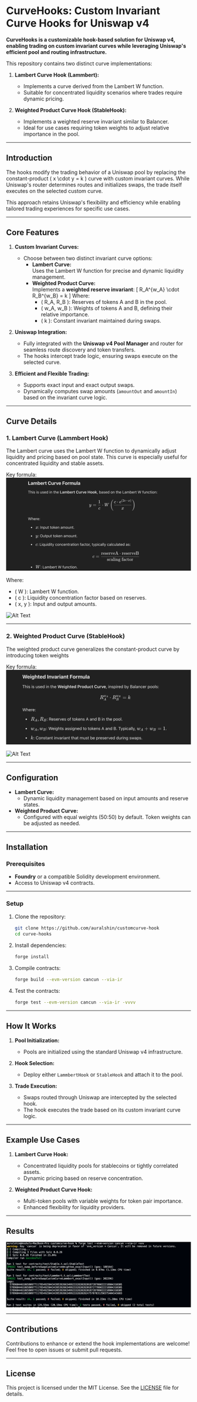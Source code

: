 # CurveHooks: Custom Invariant Curve Hooks for Uniswap v4

**CurveHooks is a customizable hook-based solution for Uniswap v4, enabling trading on custom invariant curves while leveraging Uniswap's efficient pool and routing infrastructure.**

This repository contains two distinct curve implementations:

1. **Lambert Curve Hook (Lammbert):**

   - Implements a curve derived from the Lambert W function.
   - Suitable for concentrated liquidity scenarios where trades require dynamic pricing.

2. **Weighted Product Curve Hook (StableHook):**
   - Implements a weighted reserve invariant similar to Balancer.
   - Ideal for use cases requiring token weights to adjust relative importance in the pool.

---

## Introduction

The hooks modify the trading behavior of a Uniswap pool by replacing the constant-product \( x \cdot y = k \) curve with custom invariant curves. While Uniswap's router determines routes and initializes swaps, the trade itself executes on the selected custom curve.

This approach retains Uniswap's flexibility and efficiency while enabling tailored trading experiences for specific use cases.

---

## Core Features

1. **Custom Invariant Curves:**

   - Choose between two distinct invariant curve options:
     - **Lambert Curve:**  
       Uses the Lambert W function for precise and dynamic liquidity management.
     - **Weighted Product Curve:**  
       Implements a **weighted reserve invariant**:
       \[
       R_A^{w_A} \cdot R_B^{w_B} = k
       \]
       Where:
       - \( R_A, R_B \): Reserves of tokens A and B in the pool.
       - \( w_A, w_B \): Weights of tokens A and B, defining their relative importance.
       - \( k \): Constant invariant maintained during swaps.

2. **Uniswap Integration:**

   - Fully integrated with the **Uniswap v4 Pool Manager** and router for seamless route discovery and token transfers.
   - The hooks intercept trade logic, ensuring swaps execute on the selected curve.

3. **Efficient and Flexible Trading:**
   - Supports exact input and exact output swaps.
   - Dynamically computes swap amounts (`amountOut` and `amountIn`) based on the invariant curve logic.

---

## Curve Details

### 1. Lambert Curve (Lammbert Hook)

The Lambert curve uses the Lambert W function to dynamically adjust liquidity and pricing based on pool state. This curve is especially useful for concentrated liquidity and stable assets.

Key formula:
![Alt Text](https://raw.githubusercontent.com/auralshin/customcurve-hook/main/images/SCR-20241117-gmvu.png)


Where:

- \( W \): Lambert W function.
- \( c \): Liquidity concentration factor based on reserves.
- \( x, y \): Input and output amounts.

![Alt Text](https://raw.githubusercontent.com/auralshin/customcurve-hook/main/images/lammbert.svg)



---

### 2. Weighted Product Curve (StableHook)

The weighted product curve generalizes the constant-product curve by introducing token weights

Key formula:
![Alt Text](https://raw.githubusercontent.com/auralshin/customcurve-hook/main/images/SCR-20241117-gmsu.png)


  ![Alt Text](https://raw.githubusercontent.com/auralshin/customcurve-hook/main/images/weighted.svg)

---

## Configuration

- **Lambert Curve:**
  - Dynamic liquidity management based on input amounts and reserve states.
- **Weighted Product Curve:**
  - Configured with equal weights (50:50) by default. Token weights can be adjusted as needed.

---

## Installation

### Prerequisites

- **Foundry** or a compatible Solidity development environment.
- Access to Uniswap v4 contracts.

---

### Setup

1. Clone the repository:

   ```bash
   git clone https://github.com/auralshin/customcurve-hook
   cd curve-hooks
   ```

2. Install dependencies:

   ```bash
   forge install
   ```

3. Compile contracts:

   ```bash
   forge build --evm-version cancun --via-ir
   ```

4. Test the contracts:

   ```bash
   forge test --evm-version cancun --via-ir -vvvv
   ```

---

## How It Works

1. **Pool Initialization:**

   - Pools are initialized using the standard Uniswap v4 infrastructure.

2. **Hook Selection:**

   - Deploy either `LammbertHook` or `StableHook` and attach it to the pool.

3. **Trade Execution:**
   - Swaps routed through Uniswap are intercepted by the selected hook.
   - The hook executes the trade based on its custom invariant curve logic.

---

## Example Use Cases

1. **Lambert Curve Hook:**

   - Concentrated liquidity pools for stablecoins or tightly correlated assets.
   - Dynamic pricing based on reserve concentration.

2. **Weighted Product Curve Hook:**
   - Multi-token pools with variable weights for token pair importance.
   - Enhanced flexibility for liquidity providers.

---

## Results

![Result](https://raw.githubusercontent.com/auralshin/customcurve-hook/main/images/SCR-20241117-golt.png)



---

## Contributions

Contributions to enhance or extend the hook implementations are welcome! Feel free to open issues or submit pull requests.

---

## License

This project is licensed under the MIT License. See the [LICENSE](LICENSE) file for details.

